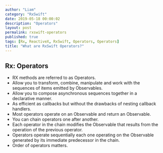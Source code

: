```yaml
---
author: "Liam"
category: "RxSwift"
date: 2019-05-18 00:00:02
description: "Operators"
layout: post
permalink: rxswift-operators
published: true
tags: [Rx, ReactiveX, RxSwift, Operators, Operators]
title: "What are RxSwift Operators?"
---
```


## Rx: Operators

- RX methods are referred to as Operators.
- Allow you to transform, combine, manipulate and work with the sequences of items emitted by Observables.
- Allow you to compose asynchronous sequences together in a declarative manner.
- As efficient as callbacks but without the drawbacks of nesting callback handlers.
- Most operators operate on an Observable and return an Observable.
- You can chain operators one after another.
- Each operator in the chain modifies the Observable that results from the operation of the previous operator.
- Operators operate sequentially each one operating on the Observable generated by its immediate predecessor in the chain.
- Order of operators matters.
